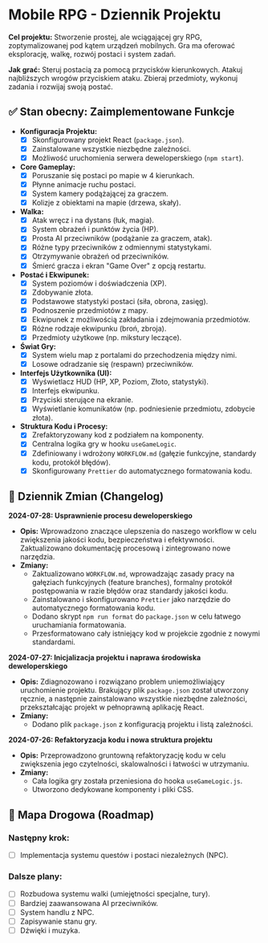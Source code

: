 
# Mobile RPG - Dziennik Projektu

**Cel projektu:** Stworzenie prostej, ale wciągającej gry RPG, zoptymalizowanej pod kątem urządzeń mobilnych. Gra ma oferować eksplorację, walkę, rozwój postaci i system zadań.

**Jak grać:** Steruj postacią za pomocą przycisków kierunkowych. Atakuj najbliższych wrogów przyciskiem ataku. Zbieraj przedmioty, wykonuj zadania i rozwijaj swoją postać.

## ✅ Stan obecny: Zaimplementowane Funkcje

- **Konfiguracja Projektu:**
    - [x] Skonfigurowany projekt React (`package.json`).
    - [x] Zainstalowane wszystkie niezbędne zależności.
    - [x] Możliwość uruchomienia serwera deweloperskiego (`npm start`).
- **Core Gameplay:**
    - [x] Poruszanie się postaci po mapie w 4 kierunkach.
    - [x] Płynne animacje ruchu postaci.
    - [x] System kamery podążającej za graczem.
    - [x] Kolizje z obiektami na mapie (drzewa, skały).
- **Walka:**
    - [x] Atak wręcz i na dystans (łuk, magia).
    - [x] System obrażeń i punktów życia (HP).
    - [x] Prosta AI przeciwników (podążanie za graczem, atak).
    - [x] Różne typy przeciwników z odmiennymi statystykami.
    - [x] Otrzymywanie obrażeń od przeciwników.
    - [x] Śmierć gracza i ekran "Game Over" z opcją restartu.
- **Postać i Ekwipunek:**
    - [x] System poziomów i doświadczenia (XP).
    - [x] Zdobywanie złota.
    - [x] Podstawowe statystyki postaci (siła, obrona, zasięg).
    - [x] Podnoszenie przedmiotów z mapy.
    - [x] Ekwipunek z możliwością zakładania i zdejmowania przedmiotów.
    - [x] Różne rodzaje ekwipunku (broń, zbroja).
    - [x] Przedmioty użytkowe (np. mikstury leczące).
- **Świat Gry:**
    - [x] System wielu map z portalami do przechodzenia między nimi.
    - [x] Losowe odradzanie się (respawn) przeciwników.
- **Interfejs Użytkownika (UI):**
    - [x] Wyświetlacz HUD (HP, XP, Poziom, Złoto, statystyki).
    - [x] Interfejs ekwipunku.
    - [x] Przyciski sterujące na ekranie.
    - [x] Wyświetlanie komunikatów (np. podniesienie przedmiotu, zdobycie złota).
- **Struktura Kodu i Procesy:**
    - [x] Zrefaktoryzowany kod z podziałem na komponenty.
    - [x] Centralna logika gry w hooku `useGameLogic`.
    - [x] Zdefiniowany i wdrożony `WORKFLOW.md` (gałęzie funkcyjne, standardy kodu, protokół błędów).
    - [x] Skonfigurowany `Prettier` do automatycznego formatowania kodu.

## 📝 Dziennik Zmian (Changelog)

**2024-07-28: Usprawnienie procesu deweloperskiego**
- **Opis:** Wprowadzono znaczące ulepszenia do naszego workflow w celu zwiększenia jakości kodu, bezpieczeństwa i efektywności. Zaktualizowano dokumentację procesową i zintegrowano nowe narzędzia.
- **Zmiany:**
    - Zaktualizowano `WORKFLOW.md`, wprowadzając zasady pracy na gałęziach funkcyjnych (feature branches), formalny protokół postępowania w razie błędów oraz standardy jakości kodu.
    - Zainstalowano i skonfigurowano `Prettier` jako narzędzie do automatycznego formatowania kodu.
    - Dodano skrypt `npm run format` do `package.json` w celu łatwego uruchamiania formatowania.
    - Przesformatowano cały istniejący kod w projekcie zgodnie z nowymi standardami.

**2024-07-27: Inicjalizacja projektu i naprawa środowiska deweloperskiego**
- **Opis:** Zdiagnozowano i rozwiązano problem uniemożliwiający uruchomienie projektu. Brakujący plik `package.json` został utworzony ręcznie, a następnie zainstalowano wszystkie niezbędne zależności, przekształcając projekt w pełnoprawną aplikację React.
- **Zmiany:**
    - Dodano plik `package.json` z konfiguracją projektu i listą zależności.

**2024-07-26: Refaktoryzacja kodu i nowa struktura projektu**
- **Opis:** Przeprowadzono gruntowną refaktoryzację kodu w celu zwiększenia jego czytelności, skalowalności i łatwości w utrzymaniu.
- **Zmiany:**
    - Cała logika gry została przeniesiona do hooka `useGameLogic.js`.
    - Utworzono dedykowane komponenty i pliki CSS.

## 🚀 Mapa Drogowa (Roadmap)

### Następny krok:
- [ ] Implementacja systemu questów i postaci niezależnych (NPC).

### Dalsze plany:
- [ ] Rozbudowa systemu walki (umiejętności specjalne, tury).
- [ ] Bardziej zaawansowana AI przeciwników.
- [ ] System handlu z NPC.
- [ ] Zapisywanie stanu gry.
- [ ] Dźwięki i muzyka.